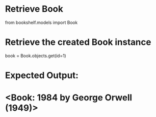 # Retrieve Book

from bookshelf.models import Book

# Retrieve the created Book instance

book = Book.objects.get(id=1)

# Expected Output:

# <Book: 1984 by George Orwell (1949)>
